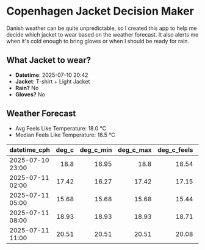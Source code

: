 
# Copenhagen Jacket Decision Maker

Danish weather can be quite unpredictable, so I created this app to help me decide which jacket to wear based on the weather forecast. 
It also alerts me when it's cold enough to bring gloves or when I should be ready for rain.

## What Jacket to wear?

- **Datetime**: 2025-07-10 20:42
- **Jacket**: T-shirt + Light Jacket
- **Rain?** No
- **Gloves?** No

## Weather Forecast
- Avg Feels Like Temperature: 18.0 °C
- Median Feels Like Temperature: 18.5 °C

| datetime_cph     |   deg_c |   deg_c_min |   deg_c_max |   deg_c_feels | weather   | wind   | rain   |
|:-----------------|--------:|------------:|------------:|--------------:|:----------|:-------|:-------|
| 2025-07-10 23:00 |   18.8  |       16.95 |       18.8  |         18.54 | Clear     | Low    | None   |
| 2025-07-11 02:00 |   17.42 |       16.27 |       17.42 |         17.15 | Clouds    | Low    | None   |
| 2025-07-11 05:00 |   15.68 |       15.68 |       15.68 |         15.44 | Clouds    | High   | None   |
| 2025-07-11 08:00 |   18.93 |       18.93 |       18.93 |         18.71 | Clouds    | High   | None   |
| 2025-07-11 11:00 |   20.51 |       20.51 |       20.51 |         20.08 | Clouds    | Medium | None   |
        